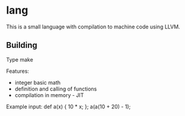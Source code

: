 # lang

This is a small language with compilation to machine code using LLVM.

## Building

Type
  make

Features:
  * integer basic math
  * definition and calling of functions
  * compilation in memory - JIT

Example input:
  def a(x) { 10 * x; }; a(a(10 + 20) - 1);
